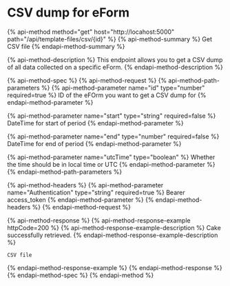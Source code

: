 # CSV dump for eForm

{% api-method method="get" host="http://locahost:5000" path="/api/template-files/csv/{id}" %}
{% api-method-summary %}
Get CSV file
{% endapi-method-summary %}

{% api-method-description %}
This endpoint allows you to get a CSV dump of all data collected on a specific eForm.
{% endapi-method-description %}

{% api-method-spec %}
{% api-method-request %}
{% api-method-path-parameters %}
{% api-method-parameter name="id" type="number" required=true %}
ID of the eFOrm you want to get a CSV dump for
{% endapi-method-parameter %}

{% api-method-parameter name="start" type="string" required=false %}
DateTime for start of period
{% endapi-method-parameter %}

{% api-method-parameter name="end" type="number" required=false %}
DateTime for end of period
{% endapi-method-parameter %}

{% api-method-parameter name="utcTime" type="boolean" %}
Whether the time should be in local time or UTC
{% endapi-method-parameter %}
{% endapi-method-path-parameters %}

{% api-method-headers %}
{% api-method-parameter name="Authentication" type="string" required=true %}
Bearer access\_token
{% endapi-method-parameter %}
{% endapi-method-headers %}
{% endapi-method-request %}

{% api-method-response %}
{% api-method-response-example httpCode=200 %}
{% api-method-response-example-description %}
Cake successfully retrieved.
{% endapi-method-response-example-description %}

```
CSV file
```
{% endapi-method-response-example %}
{% endapi-method-response %}
{% endapi-method-spec %}
{% endapi-method %}



